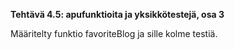 **Tehtävä 4.5: apufunktioita ja yksikkötestejä, osa 3**

Määritelty funktio favoriteBlog ja sille kolme testiä.

